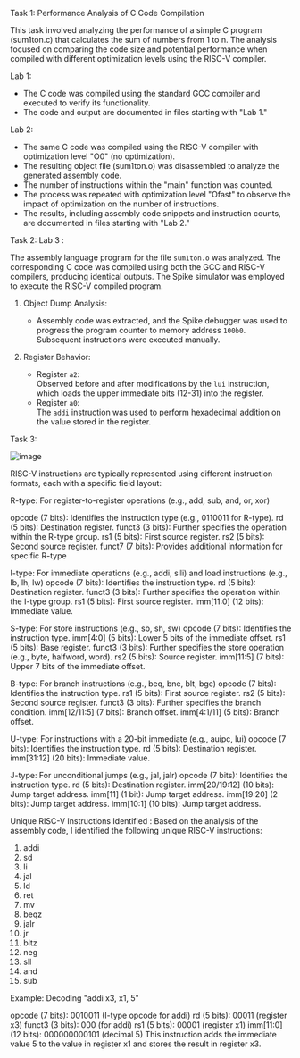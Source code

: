 

Task 1: Performance Analysis of C Code Compilation

This task involved analyzing the performance of a simple C program (sum1ton.c) that calculates the sum of numbers from 1 to n. The analysis focused on comparing the code size and potential performance when compiled with different optimization levels using the RISC-V compiler.

Lab 1:

* The C code was compiled using the standard GCC compiler and executed to verify its functionality.
* The code and output are documented in files starting with "Lab 1."

Lab 2:

* The same C code was compiled using the RISC-V compiler with optimization level "O0" (no optimization).
* The resulting object file (sum1ton.o) was disassembled to analyze the generated assembly code.
* The number of instructions within the "main" function was counted.
* The process was repeated with optimization level "Ofast" to observe the impact of optimization on the number of instructions.
* The results, including assembly code snippets and instruction counts, are documented in files starting with "Lab 2."

Task 2:
Lab 3 :

The assembly language program for the file `sum1ton.o` was analyzed. The corresponding C code was compiled using both the GCC and RISC-V compilers, producing identical outputs. The Spike simulator was employed to execute the RISC-V compiled program. 


1. Object Dump Analysis:
   - Assembly code was extracted, and the Spike debugger was used to progress the program counter to memory address `100b0`. Subsequent instructions were executed manually.  

2. Register Behavior: 
   - Register `a2`:  
     Observed before and after modifications by the `lui` instruction, which loads the upper immediate bits (12-31) into the register.  
   - Register `a0`:  
     The `addi` instruction was used to perform hexadecimal addition on the value stored in the register.


Task 3:

![image](https://github.com/user-attachments/assets/26aab526-da87-4cc2-bda4-5976b1ddb326)



RISC-V instructions are typically represented using different instruction formats, each with a specific field layout:

R-type: For register-to-register operations (e.g., add, sub, and, or, xor)

opcode (7 bits): Identifies the instruction type (e.g., 0110011 for R-type).
rd (5 bits): Destination register.
funct3 (3 bits): Further specifies the operation within the R-type group.
rs1 (5 bits): First source register.
rs2 (5 bits): Second source register.
funct7 (7 bits): Provides additional information for specific R-type

I-type: For immediate operations (e.g., addi, slli) and load instructions (e.g., lb, lh, lw)
opcode (7 bits): Identifies the instruction type.
rd (5 bits): Destination register.
funct3 (3 bits): Further specifies the operation within the I-type group.
rs1 (5 bits): First source register.
imm[11:0] (12 bits): Immediate value.

S-type: For store instructions (e.g., sb, sh, sw)
opcode (7 bits): Identifies the instruction type.
imm[4:0] (5 bits): Lower 5 bits of the immediate offset.
rs1 (5 bits): Base register.
funct3 (3 bits): Further specifies the store operation (e.g., byte, halfword, word).
rs2 (5 bits): Source register.
imm[11:5] (7 bits): Upper 7 bits of the immediate offset.

B-type: For branch instructions (e.g., beq, bne, blt, bge)
opcode (7 bits): Identifies the instruction type.
rs1 (5 bits): First source register.
rs2 (5 bits): Second source register.
funct3 (3 bits): Further specifies the branch condition.
imm[12/11:5] (7 bits): Branch offset.
imm[4:1/11] (5 bits): Branch offset.

U-type: For instructions with a 20-bit immediate (e.g., auipc, lui)
opcode (7 bits): Identifies the instruction type.
rd (5 bits): Destination register.
imm[31:12] (20 bits): Immediate value.

J-type: For unconditional jumps (e.g., jal, jalr)
opcode (7 bits): Identifies the instruction type.
rd (5 bits): Destination register.
imm[20/19:12] (10 bits): Jump target address.
imm[11] (1 bit): Jump target address.
imm[19:20] (2 bits): Jump target address.
imm[10:1] (10 bits): Jump target address.

Unique RISC-V Instructions Identified :
Based on the analysis of the assembly code, I identified the following unique RISC-V instructions:

1.	addi
2.	sd
3.	li
4.	jal
5.	ld
6.	ret
7.	mv
8.	beqz
9.	jalr
10.	jr
11.	bltz
12.	neg
13.	sll
14.	and
15.	sub


Example: Decoding "addi x3, x1, 5"

opcode (7 bits): 0010011 (I-type opcode for addi)
rd (5 bits): 00011 (register x3)
funct3 (3 bits): 000 (for addi)
rs1 (5 bits): 00001 (register x1)
imm[11:0] (12 bits): 000000000101 (decimal 5)
This instruction adds the immediate value 5 to the value in register x1 and stores the result in register x3.





